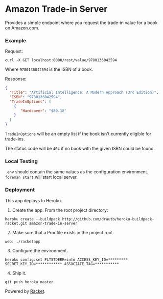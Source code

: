 Amazon Trade-in Server
======================

Provides a simple endpoint where you request the trade-in value for a book on Amazon.com.

### Example

Request:

```
curl -X GET localhost:8080/rest/value/9780136042594
```

Where `9780136042594` is the ISBN of a book.

Response:

```json
{
  "Title": "Artificial Intelligence: A Modern Approach (3rd Edition)",
  "ISBN": "9780136042594",
  "TradeInOptions": [
    {
       "Hardcover": "$89.18"
    }
  ]
}
```

`TradeInOptions` will be an empty list if the book isn't currently eligible for trade-ins.

The status code will be `404` if no book with the given ISBN could be found.

### Local Testing

`.env` should contain the same values as the configuration environment. `foreman start` will start local server.

### Deployment

This app deploys to Heroku.

1. Create the app. From the root project directory:

```
heroku create --buildpack http://github.com/drautb/heroku-buildpack-racket.git amazon-trade-in-server
```

2. Make sure that a Procfile exists in the project root.

```
web: ./racketapp
```

3. Configure the environment.

```
heroku config:set PLTSTDERR=info ACCESS_KEY_ID=********* SECRET_KEY_ID=************ ASSOCIATE_TAG=***********
```

4. Ship it.

```
git push heroku master
```

Powered by [Racket][1].

[1]: http://racket-lang.org/